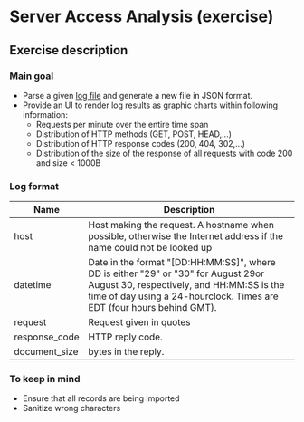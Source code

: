 Server Access Analysis (exercise)
=================================

## Exercise description

### Main goal

- Parse a given [log file](src/infrastructure/persistence/fileDataSource/resources/epa-http.txt) and generate a new file in JSON format.
- Provide an UI to render log results as graphic charts within following information:
    - Requests per minute over the entire time span
    - Distribution of HTTP methods (GET, POST, HEAD,...)
    - Distribution of HTTP response codes (200, 404, 302,...)
    - Distribution of the size of the response of all requests with code 200 and size < 1000B
    
### Log format

| Name          | Description                                                                                                                                                                                               |
|---------------|-----------------------------------------------------------------------------------------------------------------------------------------------------------------------------------------------------------|
| host          | Host making the request. A hostname when possible, otherwise the Internet address if the name could not be looked up                                                                                       |
| datetime      | Date in the format "[DD:HH:MM:SS]", where DD is either "29" or "30" for August 29or August 30, respectively, and HH:MM:SS is the time of day using a 24-hourclock. Times are EDT (four hours behind GMT). |
| request       | Request given in quotes                                                                                                                                                                                   |
| response_code | HTTP reply code.                                                                                                                                                                                          |
| document_size | bytes in the reply.                                                                                                                                                                                       |
    
### To keep in mind

- Ensure that all records are being imported
- Sanitize wrong characters

